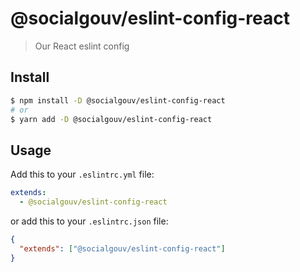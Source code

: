 # @socialgouv/eslint-config-react

> Our React eslint config

## Install

```sh
$ npm install -D @socialgouv/eslint-config-react
# or
$ yarn add -D @socialgouv/eslint-config-react
```

## Usage

Add this to your `.eslintrc.yml` file:

```yaml
extends:
  - @socialgouv/eslint-config-react
```

or add this to your `.eslintrc.json` file:

```json
{
  "extends": ["@socialgouv/eslint-config-react"]
}
```
